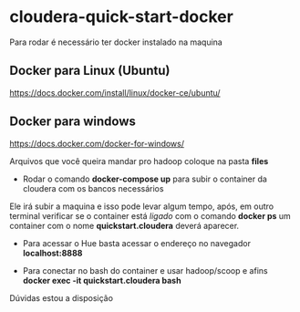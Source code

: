 # cloudera-quick-start-docker

Para rodar é necessário ter docker instalado na maquina

## Docker para Linux (Ubuntu)
https://docs.docker.com/install/linux/docker-ce/ubuntu/

## Docker para windows
https://docs.docker.com/docker-for-windows/

Arquivos que você queira mandar pro hadoop coloque na pasta **files**

* Rodar o comando **docker-compose up** para subir o container da cloudera com os bancos necessários

Ele irá subir a maquina e isso pode levar algum tempo, após, em outro terminal verificar se o container está *ligado* com o comando **docker ps** um container com o nome **quickstart.cloudera** deverá aparecer.

* Para acessar o Hue basta acessar o endereço no navegador **localhost:8888**

* Para conectar no bash do container e usar hadoop/scoop e afins **docker exec -it quickstart.cloudera bash**


Dúvidas estou a disposição